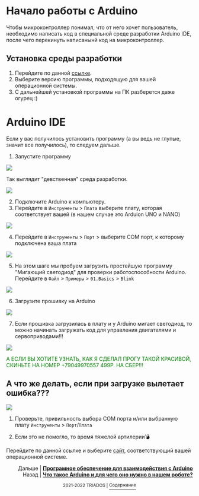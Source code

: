 # Начало работы с Arduino
Чтобы микроконтроллер понимал, что от него хочет пользователь, необходимо написать код в специальной среде разработки Arduino IDE, после чего перекинуть написанынй код на микроконтроллер. 
## Установка среды разработки
1. Перейдите по данной [ссылке](https://www.arduino.cc/en/software). 
2. Выберите версию программы, подходящую для вашей операционной системы. 
3. С дальнейшей установкой программы на ПК разберется даже огурец :)
# Arduino IDE
Если у вас получилось установить программу (а вы ведь не глупые, значит все получилось), то следуем дальше.
1. Запустите программу

<img src=https://github.com/mook003/Triados/blob/main/docs/images/Скриншот%2004-09-2022%20190907.png>

Так выглядит "девственная" среда разработки.

<img src=https://github.com/mook003/Triados/blob/main/docs/images/Скриншот%2004-09-2022%20190654.png>

2. Подключите Arduino к компьютеру.
3. Перейдите в `Инструменты` > `Плата` выберите плату, которая соответствует вашей (в нашем случае это Arduion UNO и NANO)

<img src=https://github.com/mook003/Triados/blob/main/docs/images/Скриншот%2004-09-2022%20191808.png>

4. Перейдите в `Инструменты` > `Порт` > выберите COM порт, к которому подключена ваша плата

<img src=https://github.com/mook003/Triados/blob/main/docs/images/Скриншот%2004-09-2022%20193920.png>

5. На этом шаге мы пробуем загрузить простейшую программу "Мигающий светодиод" для проверки работоспособности Arduino. Перейдите в `Файл` > `Примеры` > `01.Basics` > `Blink`

<img src=https://github.com/mook003/Triados/blob/main/docs/images/Скриншот%2004-09-2022%20193639.png>

6. Загрузите прошивку на Arduino 

<img src=https://github.com/mook003/Triados/blob/main/docs/images/Скриншот%2004-09-2022%20200203.png>

7. Если прошивка загрузилась в плату и у Arduino мигает светодиод, то можно начинать загружать код для управления двигателями и сервоприводами!!!

<img src=https://github.com/mook003/Triados/blob/main/docs/images/Скриншот%2004-09-2022%20200424.png>

<span style="color: green"> А ЕСЛИ ВЫ ХОТИТЕ УЗНАТЬ, КАК Я СДЕЛАЛ ПРОГУ ТАКОЙ КРАСИВОЙ, СКИНЬТЕ НА НОМЕР +79049970557 499Р. НА СБЕР!!! </span>

## А что же делать, если при загрузке вылетает ошибка???
<img src=https://github.com/mook003/Triados/blob/main/docs/images/Скриншот%2004-09-2022%20202520.png>

1. Проверьте, привильность выбора COM порта и/или выбранную плату `Инструменты` > `Порт`/`Плата`

2. Если это не помогло, то время тяжелой артилерии💣

Перейдите по данной ссылке и выберите [сайт](https://github.com/SoldierJazz/CH341SER-Driver-For-ch340-ch341), соответствующий вашей операционной системе.

<p align="right">Дальше | <b><a href="https://github.com/mook003/Triados/blob/main/docs/servo_and_motors.md">Програмное обеспечение для взаимодействия с Arduino</a></b>
<br/>
Назад | <b><a href="https://github.com/mook003/Triados/blob/main/docs/arduino.md">Что такое Arduino и для чего оно нужно в нашем роботе?</a></b></p>
<p align="center"><sup>2021-2022 TRIADOS | </sup><a href="../README.md#содержание"><sup>Содержание</sup></a></p>

 
